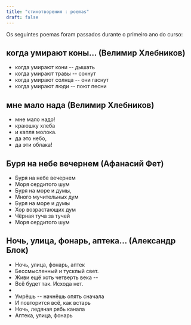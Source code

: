 ```yaml
---
title: "стихотворения : poemas"
draft: false
---
```


Os seguintes poemas foram passados durante o primeiro ano do curso:

## когда умирают коны... (Велимир Хлебников)

- когда умирают кони -- дышать
- когда умирают травы -- сохнут
- когда умирают солнца -- они гаснут
- когда умирают люди -- поют песни

## мне мало нада (Велимир Хлебников)

- мне мало надо!
- краюшку хлеба
- и капля молока.
- да это небо,
- да эти облака!

## Буря на небе вечернем (Афанасий Фет)

- Буря на небе вечернем  
- Моря сердитого шум
- Буря на море и думы,  
- Много мучительных дум  
- Буря на море и думы
- Хор возрастающих дум  
- Чёрная туча за тучей  
- Моря сердитого шум  

## Ночь, улица, фонарь, аптека... (Александр Блок)

- Ночь, улица, фонарь, аптек
- Бессмысленный и тусклый свет.
- Живи ещё хоть четверть века --
- Всё будет так. Исхода нет.
-   
- Умрёшь -- начнёшь опять сначала
- И повторится всё, как встарь
- Ночь, ледяная рябь канала
- Аптека, улица, фонарь
